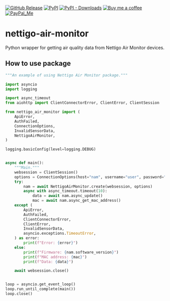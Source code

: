 [![GitHub Release][releases-shield]][releases]
[![PyPI][pypi-releases-shield]][pypi-releases]
[![PyPI - Downloads][pypi-downloads]][pypi-statistics]
[![Buy me a coffee][buy-me-a-coffee-shield]][buy-me-a-coffee]
[![PayPal_Me][paypal-me-shield]][paypal-me]

# nettigo-air-monitor

Python wrapper for getting air quality data from Nettigo Air Monitor devices.


## How to use package

```python
"""An example of using Nettigo Air Monitor package."""

import asyncio
import logging

import async_timeout
from aiohttp import ClientConnectorError, ClientError, ClientSession

from nettigo_air_monitor import (
    ApiError,
    AuthFailed,
    ConnectionOptions,
    InvalidSensorData,
    NettigoAirMonitor,
)

logging.basicConfig(level=logging.DEBUG)


async def main():
    """Main."""
    websession = ClientSession()
    options = ConnectionOptions(host="nam", username="user", password="password")
    try:
        nam = await NettigoAirMonitor.create(websession, options)
        async with async_timeout.timeout(10):
            data = await nam.async_update()
            mac = await nam.async_get_mac_address()
    except (
        ApiError,
        AuthFailed,
        ClientConnectorError,
        ClientError,
        InvalidSensorData,
        asyncio.exceptions.TimeoutError,
    ) as error:
        print(f"Error: {error}")
    else:
        print(f"Firmware: {nam.software_version}")
        print(f"MAC address: {mac}")
        print(f"Data: {data}")

    await websession.close()


loop = asyncio.get_event_loop()
loop.run_until_complete(main())
loop.close()

```

[releases]: https://github.com/bieniu/nettigo-air-monitor/releases
[releases-shield]: https://img.shields.io/github/release/bieniu/nettigo-air-monitor.svg?style=popout
[pypi-releases]: https://pypi.org/project/nettigo-air-monitor/
[pypi-statistics]: https://pepy.tech/project/nettigo-air-monitor
[pypi-releases-shield]: https://img.shields.io/pypi/v/nettigo-air-monitor
[pypi-downloads]: https://pepy.tech/badge/nettigo-air-monitor/month
[buy-me-a-coffee-shield]: https://img.shields.io/static/v1.svg?label=%20&message=Buy%20me%20a%20coffee&color=6f4e37&logo=buy%20me%20a%20coffee&logoColor=white
[buy-me-a-coffee]: https://www.buymeacoffee.com/QnLdxeaqO
[paypal-me-shield]: https://img.shields.io/static/v1.svg?label=%20&message=PayPal.Me&logo=paypal
[paypal-me]: https://www.paypal.me/bieniu79
